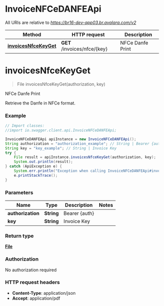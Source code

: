 # InvoiceNFCeDANFEApi

All URIs are relative to *https://br16-dev-app03.br.avalara.com/v2*

Method | HTTP request | Description
------------- | ------------- | -------------
[**invoicesNfceKeyGet**](InvoiceNFCeDANFEApi.md#invoicesNfceKeyGet) | **GET** /invoices/nfce/{key} | NFCe Danfe Print


<a name="invoicesNfceKeyGet"></a>
# **invoicesNfceKeyGet**
> File invoicesNfceKeyGet(authorization, key)

NFCe Danfe Print

Retrieve the Danfe in NFCe format. 

### Example
```java
// Import classes:
//import io.swagger.client.api.InvoiceNFCeDANFEApi;

InvoiceNFCeDANFEApi apiInstance = new InvoiceNFCeDANFEApi();
String authorization = "authorization_example"; // String | Bearer {auth}
String key = "key_example"; // String | Invoice Key
try {
    File result = apiInstance.invoicesNfceKeyGet(authorization, key);
    System.out.println(result);
} catch (ApiException e) {
    System.err.println("Exception when calling InvoiceNFCeDANFEApi#invoicesNfceKeyGet");
    e.printStackTrace();
}
```

### Parameters

Name | Type | Description  | Notes
------------- | ------------- | ------------- | -------------
 **authorization** | **String**| Bearer {auth} |
 **key** | **String**| Invoice Key |

### Return type

[**File**](File.md)

### Authorization

No authorization required

### HTTP request headers

 - **Content-Type**: application/json
 - **Accept**: application/pdf

